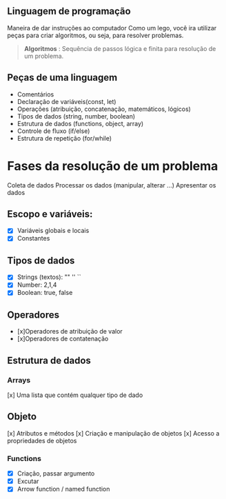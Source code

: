 ## Linguagem de programação

Maneira de dar instruções ao computador 
Como um lego, você ira utilizar peças para criar algoritmos, ou seja, para resolver problemas.

  >  **Algoritmos** : Sequência de passos lógica e finita para resolução de um problema.

## Peças de uma linguagem

- Comentários
- Declaração de variáveis(const, let)
- Operações (atribuição, concatenação, matemáticos, lógicos)
- Tipos de dados (string, number, boolean)
- Estrutura de dados (functions, object, array)
- Controle de fluxo (if/else)
- Estrutura de repetição (for/while)
# Fases da resolução de um problema

Coleta de dados
Processar os dados (manipular, alterar ...)
Apresentar os dados

## Escopo e variáveis:

- [x] Variáveis globais e locais
- [x] Constantes

## Tipos de dados

- [x] Strings (textos): "" '' ``
- [x] Number: 2,1,4
- [x] Boolean: true, false

## Operadores

- [x]Operadores de atribuição de valor 
- [x]Operadores de contatenação

## Estrutura de dados

### Arrays

[x] Uma lista que contém qualquer tipo de dado

## Objeto

[x] Atributos e métodos
[x] Criação e manipulação de objetos
[x] Acesso a propriedades de objetos

### Functions

-[x] Criação, passar argumento
-[x] Excutar
-[x] Arrow function / named function